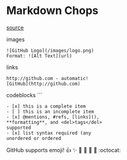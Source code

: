 # Markdown Chops

[source](https://guides.github.com/pdfs/markdown-cheatsheet-online.pdf)

images
```
![GitHub Logo](/images/logo.png)
Format: ![Alt Text](url)
```

links
```
http://github.com - automatic!
[GitHub](http://github.com)
```

codeblocks
\`\`\`


```
- [x] this is a complete item
- [ ] this is an incomplete item
- [x] @mentions, #refs, [links](),
**formatting**, and <del>tags</del>
supported
- [x] list syntax required (any
unordered or ordered
```


GitHub supports emoji!
:+1: :sparkles: :camel: :tada:
:rocket: :metal: :octocat: